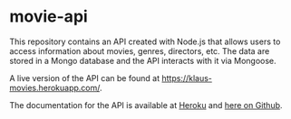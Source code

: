 # movie-api

This repository contains an API created with Node.js that allows users to access information about movies, genres, directors, etc. The data are stored in a Mongo database and the API interacts with it via Mongoose.

A live version of the API can be found at https://klaus-movies.herokuapp.com/.

The documentation for the API is available at [Heroku](https://klaus-movies.herokuapp.com/documentation.html) and [here on Github](https://darisam.github.io/movie-api/public/documentation.html).
